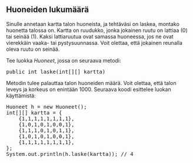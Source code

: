 ## Huoneiden lukumäärä ##

Sinulle annetaan kartta talon huoneista, ja tehtäväsi on laskea, montako huonetta talossa on. Kartta on ruudukko, jonka jokainen ruutu on lattiaa (0) tai seinää (1). Kaksi lattiaruutua ovat samassa huoneessa, jos ne ovat vierekkäin vaaka- tai pystysuunnassa. Voit olettaa, että jokainen reunalla oleva ruutu on seinää.

Tee luokka <em>Huoneet</em>, jossa on seuraava metodi:

<pre>public int laske(int[][] kartta)</pre>

Metodin tulee palauttaa talon huoneiden määrä. Voit olettaa, että talon leveys ja korkeus on enintään 1000.
Seuraava koodi esittelee luokan käyttämistä:

<pre>Huoneet h = new Huoneet();
int[][] kartta = {
    {1,1,1,1,1,1,1,1},
    {1,0,1,0,1,0,0,1},
    {1,1,1,0,1,0,1,1},
    {1,0,1,0,1,0,0,1},
    {1,1,1,1,1,1,1,1},
};
System.out.println(h.laske(kartta)); // 4</pre>
